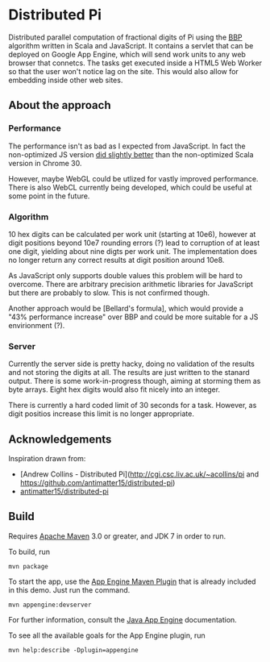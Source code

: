 # Distributed Pi

Distributed parallel computation of fractional digits of Pi using the [BBP][1] algorithm written in Scala and JavaScript.
It contains a servlet that can be deployed on Google App Engine, which will send work units to any web browser that connetcs.
The tasks get executed inside a HTML5 Web Worker so that the user won't notice lag on the site. This would also allow for embedding inside other web sites.

## About the approach

### Performance

The performance isn't as bad as I expected from JavaScript. In fact the non-optimized JS version 
[did slightly better][2] than the non-optimized Scala version in Chrome 30. 

However, maybe WebGL could be utlized for vastly improved performance. 
There is also WebCL currently being developed, which could be useful at some point in the future.

### Algorithm

10 hex digits can be calculated per work unit (starting at 10e6), however at digit positions beyond 10e7 
rounding errors (?) lead to corruption of at least one digit, yielding about nine digts per work unit. 
The implementation does no longer return any correct results at digit position around 10e8.

As JavaScript only supports double values this problem will be hard to overcome. There are arbitrary precision
arithmetic libraries for JavaScript but there are probably to slow. This is not confirmed though.

Another approach would be [Bellard's formula], which would provide a "43% performance increase" over BBP and could be
more suitable for a JS envirionment (?).

### Server

Currently the server side is pretty hacky, doing no validation of the results and not storing the digits at all.
The results are just written to the stanard output. There is some work-in-progress though, aiming at storming them as
byte arrays. Eight hex digits would also fit nicely into an integer.

There is currently a hard coded limit of 30 seconds for a task. However, as digit positios increase this limit is no 
longer appropriate.


## Acknowledgements

Inspiration drawn from:

* [Andrew Collins - Distributed Pi](http://cgi.csc.liv.ac.uk/~acollins/pi and https://github.com/antimatter15/distributed-pi)
* [antimatter15/distributed-pi](https://github.com/antimatter15/distributed-pi)

## Build

Requires [Apache Maven](http://maven.apache.org) 3.0 or greater, and JDK 7 in order to run.

To build, run

    mvn package

To start the app, use the [App Engine Maven Plugin](http://code.google.com/p/appengine-maven-plugin/) that is already included in this demo.  Just run the command.

    mvn appengine:devserver

For further information, consult the [Java App Engine](https://developers.google.com/appengine/docs/java/overview) documentation.

To see all the available goals for the App Engine plugin, run

    mvn help:describe -Dplugin=appengine
    
    
[1]: http://en.wikipedia.org/wiki/Bailey%E2%80%93Borwein%E2%80%93Plouffe_formula
[2]: http://cell303.tumblr.com/post/63805261487/scala-vs-javsscript-performance-for-bbp
